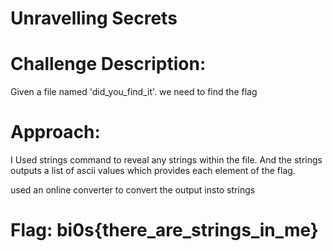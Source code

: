 # Unravelling Secrets
# Challenge Description:
Given a file named 'did_you_find_it'. we need to find the flag
# Approach:
I Used strings command to reveal any strings within the file.
And the strings outputs a list of ascii values which provides each element of the flag.

used an online converter to convert the output insto strings
# Flag: bi0s{there_are_strings_in_me}

